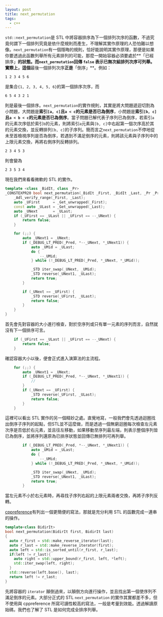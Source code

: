 ```yaml
---
layout: post
title: next_permutation
tags:
  - c++
---
```


`std::next_permutation`是 STL 中將容器排序為下一個排列次序的函數，不過究竟何謂下一個排列究竟是依什麼規則而產生，不理解其實作原理的人恐怕難以想像。`next_permutation`有一個隱晦的規則，恰好能說明其實作原理，那便是如果你要透過此函數列舉所有元素排列的可能，那麼一開始容器必須要處於**「已經排序」**的狀態。而`next_permutation`回傳 `false` 表示已無次組排列次序可列舉。實際上，這個**最後一個排列次序**正是**「倒序」**。例如：

```
1 2 3 4 5 6
```

是集合`{1, 2, 3, 4, 5, 6}`的第一個排序次序，而

```
6 5 4 3 2 1
```

則是最後一個排序。`next_permutation`的實作規則，其實是將大問題遞迴切割為小問題，大問題是**索引`[a, c]`且`a < c`的元素是否已為倒序**，小問題是**索引`[b, c]`且`a < b < c`的元素是否已為倒序**。當子問題已解代表子序列已為倒序，若索引`a`的元素次序低於索引`b`的元素，則將索引`a`元素與`[b, c]`中右起第一個次序高於其的元素交換，並反轉排列`[b, c]`的子序列。簡而言之`next_permutation`不停地從未至首檢視序列是否為倒序，若遇到不滿足倒序的元素，則將該元素與子序列中的上限元素交換，再將右側序列反轉排列。

```
2 3 4 5 3
```

則會變為

```
2 3 5 3 4
```

現在我們來看看微軟的 STL 的實作。


```cpp
template <class _BidIt, class _Pr>
_CONSTEXPR20 bool next_permutation(_BidIt _First, _BidIt _Last, _Pr _Pred) {
    _Adl_verify_range(_First, _Last);
    auto _UFirst      = _Get_unwrapped(_First);
    const auto _ULast = _Get_unwrapped(_Last);
    auto _UNext       = _ULast;
    if (_UFirst == _ULast || _UFirst == --_UNext) {
        return false;
    }

    for (;;) {
        auto _UNext1 = _UNext;
        if (_DEBUG_LT_PRED(_Pred, *--_UNext, *_UNext1)) {
            auto _UMid = _ULast;
            do {
                --_UMid;
            } while (!_DEBUG_LT_PRED(_Pred, *_UNext, *_UMid));

            _STD iter_swap(_UNext, _UMid);
            _STD reverse(_UNext1, _ULast);
            return true;
        }

        if (_UNext == _UFirst) {
            _STD reverse(_UFirst, _ULast);
            return false;
        }
    }
}
```

首先會先對容器的大小進行檢查，對於空序列或只有單一元素的序列而言，自然就沒有下一個排序可言。

```cpp
    if (_UFirst == _ULast || _UFirst == --_UNext) {
        return false;
    }
```

確認容器大小以後，便會正式進入演算法的主流程。

```cpp
    for (;;) {
        auto _UNext1 = _UNext;
        if (_DEBUG_LT_PRED(_Pred, *--_UNext, *_UNext1)) {
            //
        }
        if (_UNext == _UFirst) {
            _STD reverse(_UFirst, _ULast);
            return false;
        }
    }
```

這裡可以看出 STL 實作的另一個精妙之處。直覺地寫，一般我們會先透過迴圈找出倒序子序列的起點，但STL並不這麼做，而是透過一個無窮迴圈每次檢查左元素次序是否低於右元素，並且往左移動，如果移動至序列最左端，則表示整個序列皆已為倒序，並將序列還原為已排序狀態並回傳已無排列可再列舉。

```cpp
        if (_DEBUG_LT_PRED(_Pred, *--_UNext, *_UNext1)) {
            auto _UMid = _ULast;
            do {
                --_UMid;
            } while (!_DEBUG_LT_PRED(_Pred, *_UNext, *_UMid));

            _STD iter_swap(_UNext, _UMid);
            _STD reverse(_UNext1, _ULast);
            return true;
        }
```

當左元素不小於右元素時，再尋找子序列右起的上限元素兩者交換，再將子序列反轉。

[cppreference](https://en.cppreference.com/w/cpp/algorithm/next_permutation)有列出一個更簡便的寫法，那就是充分利用 STL 的函數完成一連串的操作。

```cpp
template<class BidirIt>
bool next_permutation(BidirIt first, BidirIt last)
{
  auto r_first = std::make_reverse_iterator(last);
  auto r_last = std::make_reverse_iterator(first);
  auto left = std::is_sorted_until(r_first, r_last);
  if(left != r_last){
    auto right = std::upper_bound(r_first, left, *left);
    std::iter_swap(left, right);
  }
  std::reverse(left.base(), last);
  return left != r_last;
}
```

先將容器的 `iterator` 顛倒過來，以顛倒方向進行操作，並且找出第一個使序列不滿足倒序的元素。大部分正式的 STL `next_permutation` 的實作其實都差不多，但不使用與 cppreference 所寫可讀性較高的寫法，一般是考量到效能。透過解讀原始碼，我們也了解了 STL 是如何完成全排序列舉。
